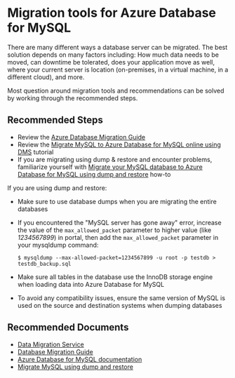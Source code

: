 <properties
    pageTitle="Migration Tools for MySQL"
    description="Outlines details about Database Migration Service"
    service="microsoft.dbformysql"
    resource="servers"
    authors="jtoland"
    ms.author="jtoland,ankam"
    displayOrder="270"
    selfHelpType="generic"
    supportTopicIds="32640069"
    resourceTags="servers, databases"
    productPesIds="16221"
    cloudEnvironments="public, Fairfax"
    articleId="4acf8133-6c71-4ef1-a9dc-bc8310c40650"
/>

# Migration tools for Azure Database for MySQL

There are many different ways a database server can be migrated. The best solution depends on many factors including: How much data needs to be moved, can downtime be tolerated, does your application move as well, where your current server is location (on-premises, in a virtual machine, in a different cloud), and more.

Most question around migration tools and recommendations can be solved by working through the recommended steps.

## **Recommended Steps**

* Review the [Azure Database Migration Guide](https://datamigration.microsoft.com/)
* Review the [Migrate MySQL to Azure Database for MySQL online using DMS](https://docs.microsoft.com/azure/dms/tutorial-mysql-azure-mysql-online) tutorial
* If you are migrating using dump & restore and encounter problems, familiarize yourself with [Migrate your MySQL database to Azure Database for MySQL using dump and restore](https://docs.microsoft.com/azure/mysql/concepts-migrate-dump-restore/) how-to

If you are using dump and restore:

* Make sure to use database dumps when you are migrating the entire databases
* If you encountered the "MySQL server has gone away" error, increase the value of the `max_allowed_packet` parameter to higher value (like *1234567899*) in portal, then add the `max_allowed_packet` parameter in your mysqldump command: 

    `$ mysqldump --max-allowed-packet=1234567899 -u root -p testdb > testdb_backup.sql`

* Make sure all tables in the database use the InnoDB storage engine when loading data into Azure Database for MySQL
* To avoid any compatibility issues, ensure the same version of MySQL is used on the source and destination systems when dumping databases

## **Recommended Documents**

* [Data Migration Service](https://azure.microsoft.com/services/database-migration/)<br>
* [Database Migration Guide](https://datamigration.microsoft.com/)<br>
* [Azure Database for MySQL documentation](https://docs.microsoft.com/azure/mysql/)<br>
* [Migrate MySQL using dump and restore](https://docs.microsoft.com/azure/mysql/concepts-migrate-dump-restore/)
